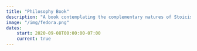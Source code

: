 ```yaml
---
title: "Philosophy Book"
description: "A book contemplating the complementary natures of Stoicism and Taoism for everyday life"
image: "/img/fedora.png"
dates:
    start: 2020-09-08T00:00:00-07:00
    current: true
---
```

